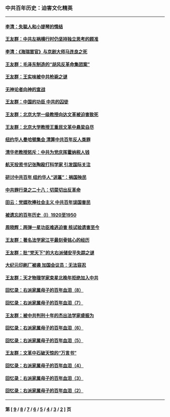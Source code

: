 ### 中共百年历史：迫害文化精英
---
#### [李清：失聪人和小提琴的情结](../../pages/nf1176111/n13459280.md?01200430) 
#### [王友群：中共左祸横行时仍坚持独立思考的顾准](../../pages/nf1176111/n13444722.md?01200430) 
#### [李清：《海瑞罢官》与京剧大师马连良之死](../../pages/nf1176111/n13412316.md?01200430) 
#### [王友群：毛泽东制造的“胡风反革命集团案”](../../pages/nf1176111/n13324909.md?01200430) 
#### [王友群：王实味被中共枪毙之谜](../../pages/nf1176111/n13307502.md?01200430) 
#### [无神论者向神的宣战](../../pages/nf1176111/n13281535.md?01200430) 
#### [王友群：中国的功臣 中共的囚徒](../../pages/nf1176111/n13291790.md?01200430) 
#### [王友群：北京大学一级教授向达文革被迫害致死](../../pages/nf1176111/n13150966.md?01200430) 
#### [王友群：北京大学教授王重民文革中悬梁自尽](../../pages/nf1176111/n13084645.md?01200430) 
#### [纽约华人曼哈顿集会 清算中共百年反人类罪](../../pages/nf1176111/n13084157.md?01200430) 
#### [清华老教授怒斥：中共为党庆挥霍纳税人钱](../../pages/nf1176111/n13071430.md?01200430) 
#### [航天投资书记张陶殴打科学家 引发国际关注](../../pages/nf1176111/n13069132.md?01200430) 
#### [研讨中共百年 纽约华人“送匾”：祸国殃民](../../pages/nf1176111/n13057367.md?01200430) 
#### [中共罪行录之二十八：切菜切出反革命](../../pages/nf1176111/n13030600.md?01200430) 
#### [田云：党媒吹捧社会主义 中共百年误国害民](../../pages/nf1176111/n13006682.md?01200430) 
#### [被遗忘的百年历史（I）1920至1950](../../pages/nf1176111/n12986411.md?01200430) 
#### [周晓辉：两弹一星功臣难逃迫害 核试验遗害至今](../../pages/nf1176111/n12974997.md?01200430) 
#### [王友群：著名法学家江平最刻骨铭心的经历](../../pages/nf1176111/n12970787.md?01200430) 
#### [王友群：批“党天下”的大右派储安平失踪之谜](../../pages/nf1176111/n12954229.md?01200430) 
#### [大纪元印刷厂被袭 加国会议员：无法容忍](../../pages/nf1176111/n12883028.md?01200430) 
#### [王友群：天才物理学家束星北晚年拒绝加入中共](../../pages/nf1176111/n12792913.md?01200430) 
#### [回忆录：右派家属母子的百年血泪（8）](../../pages/nf1176111/n12706196.md?01200430) 
#### [回忆录：右派家属母子的百年血泪（7）](../../pages/nf1176111/n12706191.md?01200430) 
#### [王友群：被中共判刑十年的杰出法学家盛振为](../../pages/nf1176111/n12706141.md?01200430) 
#### [回忆录：右派家属母子的百年血泪（6）](../../pages/nf1176111/n12698863.md?01200430) 
#### [回忆录：右派家属母子的百年血泪（5）](../../pages/nf1176111/n12692515.md?01200430) 
#### [王友群：文革中石破天惊的“万言书”](../../pages/nf1176111/n12690994.md?01200430) 
#### [回忆录：右派家属母子的百年血泪（4）](../../pages/nf1176111/n12686410.md?01200430) 
#### [回忆录：右派家属母子的百年血泪（3）](../../pages/nf1176111/n12683820.md?01200430) 
#### [回忆录：右派家属母子的百年血泪（2）](../../pages/nf1176111/n12679738.md?01200430) 

---
#### 第 [ [9](./9.md?01200430) / [8](./8.md?01200430) / [7](./7.md?01200430) / [6](./6.md?01200430) / [5](./5.md?01200430) / [4](./4.md?01200430) / [3](./3.md?01200430) / [2](./2.md?01200430) ] 页

